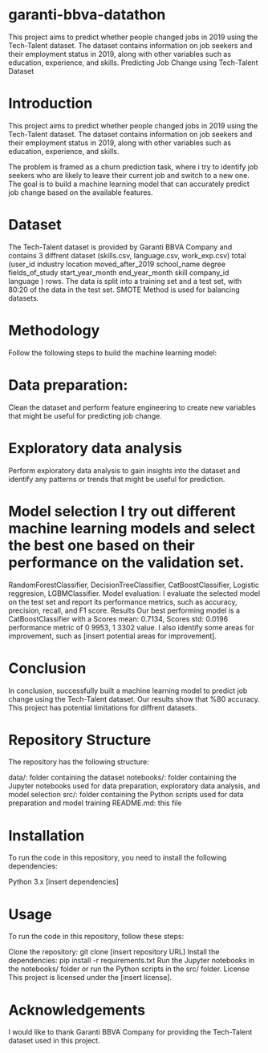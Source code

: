 # garanti-bbva-datathon
This project aims to predict whether people changed jobs in 2019 using the Tech-Talent dataset. The dataset contains information on job seekers and their employment status in 2019, along with other variables such as education, experience, and skills.
Predicting Job Change using Tech-Talent Dataset

# Introduction
This project aims to predict whether people changed jobs in 2019 using the Tech-Talent dataset. The dataset contains information on job seekers and their employment status in 2019, along with other variables such as education, experience, and skills.

The problem is framed as a churn prediction task, where i try to identify job seekers who are likely to leave their current job and switch to a new one. The goal is to build a machine learning model that can accurately predict job change based on the available features.

# Dataset
The Tech-Talent dataset is provided by Garanti BBVA Company and contains 3 diffrent dataset (skills.csv, language.csv, work_exp.csv) total (user_id 	industry	location	moved_after_2019	school_name	degree	fields_of_study	start_year_month	end_year_month	skill	company_id	language ) rows. The data is split into a training set and a test set, with 80:20 of the data in the test set. SMOTE Method is used for balancing datasets.

# Methodology
Follow the following steps to build the machine learning model:

# Data preparation: 
Clean the dataset and perform feature engineering to create new variables that might be useful for predicting job change.

# Exploratory data analysis
 Perform exploratory data analysis to gain insights into the dataset and identify any patterns or trends that might be useful for prediction.

# Model selection I try out different machine learning models and select the best one based on their performance on the validation set.
RandomForestClassifier, DecisionTreeClassifier, CatBoostClassifier, Logistic reggresion, LGBMClassifier. 
Model evaluation: I evaluate the selected model on the test set and report its performance metrics, such as accuracy, precision, recall, and F1 score.
Results
Our best performing model is a CatBoostClassifier with a Scores mean: 0.7134, Scores std: 0.0196 performance metric of  0    9953, 1    3302 value. I also identify some areas for improvement, such as [insert potential areas for improvement].

# Conclusion
In conclusion, successfully built a machine learning model to predict job change using the Tech-Talent dataset. Our results show that %80 accuracy. This project has potential limitations for diffrent datasets.

# Repository Structure
The repository has the following structure:

data/: folder containing the dataset
notebooks/: folder containing the Jupyter notebooks used for data preparation, exploratory data analysis, and model selection
src/: folder containing the Python scripts used for data preparation and model training
README.md: this file

# Installation
To run the code in this repository, you need to install the following dependencies:

Python 3.x
[insert dependencies]

# Usage
To run the code in this repository, follow these steps:

Clone the repository: git clone [insert repository URL]
Install the dependencies: pip install -r requirements.txt
Run the Jupyter notebooks in the notebooks/ folder or run the Python scripts in the src/ folder.
License
This project is licensed under the [insert license].

# Acknowledgements
I would like to thank Garanti BBVA Company for providing the Tech-Talent dataset used in this project.





